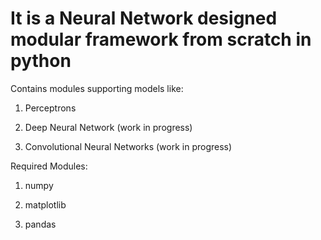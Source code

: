 # It is a Neural Network designed modular framework from scratch in python 

Contains modules supporting models like:

1. Perceptrons

2. Deep Neural Network (work in progress)

3. Convolutional Neural Networks (work in progress)


Required Modules:

 1. numpy

 2. matplotlib

 3. pandas

